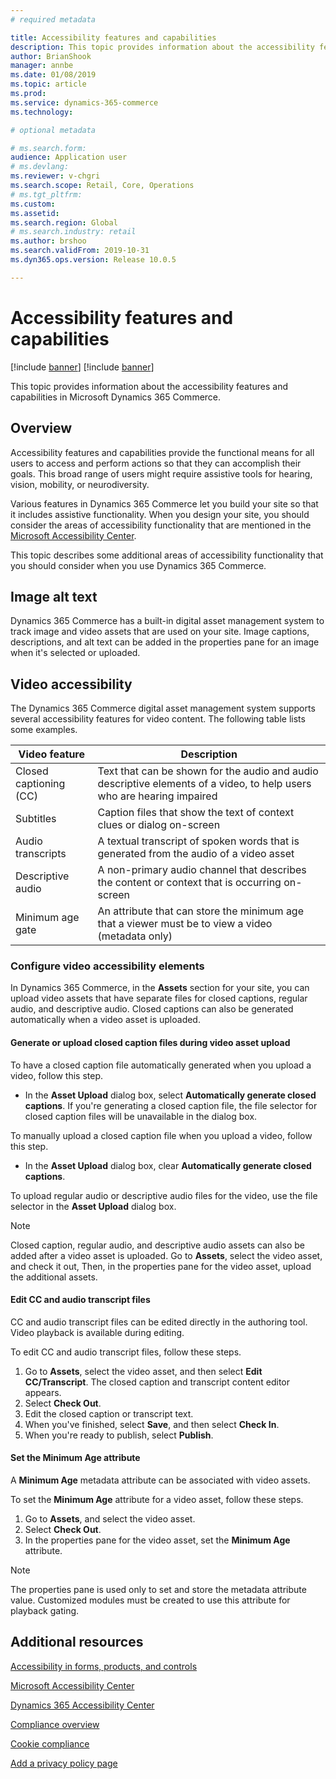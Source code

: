 ```yaml
---
# required metadata

title: Accessibility features and capabilities
description: This topic provides information about the accessibility features and capabilities in Microsoft Dynamics 365 Commerce.
author: BrianShook
manager: annbe
ms.date: 01/08/2019
ms.topic: article
ms.prod: 
ms.service: dynamics-365-commerce
ms.technology: 

# optional metadata

# ms.search.form: 
audience: Application user
# ms.devlang: 
ms.reviewer: v-chgri
ms.search.scope: Retail, Core, Operations
# ms.tgt_pltfrm: 
ms.custom: 
ms.assetid: 
ms.search.region: Global
# ms.search.industry: retail 
ms.author: brshoo
ms.search.validFrom: 2019-10-31
ms.dyn365.ops.version: Release 10.0.5

---
```


# Accessibility features and capabilities

[!include [banner](includes/preview-banner.md)]
[!include [banner](includes/banner.md)]

This topic provides information about the accessibility features and capabilities in Microsoft Dynamics 365 Commerce.

## Overview

Accessibility features and capabilities provide the functional means for all users to access and perform actions so that they can accomplish their goals. This broad range of users might require assistive tools for hearing, vision, mobility, or neurodiversity.

Various features in Dynamics 365 Commerce let you build your site so that it includes assistive functionality. When you design your site, you should consider the areas of accessibility functionality that are mentioned in the [Microsoft Accessibility Center](https://www.microsoft.com/accessibility). 

This topic describes some additional areas of accessibility functionality that you should consider when you use Dynamics 365 Commerce.

## Image alt text

Dynamics 365 Commerce has a built-in digital asset management system to track image and video assets that are used on your site. Image captions, descriptions, and alt text can be added in the properties pane for an image when it's selected or uploaded.

## Video accessibility

The Dynamics 365 Commerce digital asset management system supports several accessibility features for video content. The following table lists some examples.

| Video feature               | Description |
|-----------------------------|-------------|
| Closed captioning (CC)      | Text that can be shown for the audio and audio descriptive elements of a video, to help users who are hearing impaired |
| Subtitles                   | Caption files that show the text of context clues or dialog on-screen |
| Audio transcripts           | A textual transcript of spoken words that is generated from the audio of a video asset |
| Descriptive audio           | A non-primary audio channel that describes the content or context that is occurring on-screen |
| Minimum age gate            | An attribute that can store the minimum age that a viewer must be to view a video (metadata only) |

### Configure video accessibility elements

In Dynamics 365 Commerce, in the **Assets** section for your site, you can upload video assets that have separate files for closed captions, regular audio, and descriptive audio. Closed captions can also be generated automatically when a video asset is uploaded.

#### Generate or upload closed caption files during video asset upload

To have a closed caption file automatically generated when you upload a video, follow this step.

- In the **Asset Upload** dialog box, select **Automatically generate closed captions**. If you're generating a closed caption file, the file selector for closed caption files will be unavailable in the dialog box.

To manually upload a closed caption file when you upload a video, follow this step.

- In the **Asset Upload** dialog box, clear **Automatically generate closed captions**.

To upload regular audio or descriptive audio files for the video, use the file selector in the **Asset Upload** dialog box.

> [!NOTE]
> Closed caption, regular audio, and descriptive audio assets can also be added after a video asset is uploaded. Go to **Assets**, select the video asset, and check it out, Then, in the properties pane for the video asset, upload the additional assets.

#### Edit CC and audio transcript files

CC and audio transcript files can be edited directly in the authoring tool. Video playback is available during editing.

To edit CC and audio transcript files, follow these steps.

1. Go to **Assets**, select the video asset, and then select **Edit CC/Transcript**. The closed caption and transcript content editor appears.
1. Select **Check Out**.
1. Edit the closed caption or transcript text.
1. When you've finished, select **Save**, and then select **Check In**.
1. When you're ready to publish, select **Publish**.

#### Set the Minimum Age attribute

A **Minimum Age** metadata attribute can be associated with video assets.

To set the **Minimum Age** attribute for a video asset, follow these steps.

1. Go to **Assets**, and select the video asset.
1. Select **Check Out**.
1. In the properties pane for the video asset, set the **Minimum Age** attribute.

> [!NOTE]
> The properties pane is used only to set and store the metadata attribute value. Customized modules must be created to use this attribute for playback gating.

## Additional resources

[Accessibility in forms, products, and controls](https://docs.microsoft.com/dynamics365/unified-operations/dev-itpro/user-interface/enable-accessibility)

[Microsoft Accessibility Center](https://www.microsoft.com/accessibility)

[Dynamics 365 Accessibility Center](https://docs.microsoft.com/dynamics365/get-started/accessibility/index)

[Compliance overview](compliance-overview.md)

[Cookie compliance](cookie-compliance.md)

[Add a privacy policy page](add-privacy-page.md)
